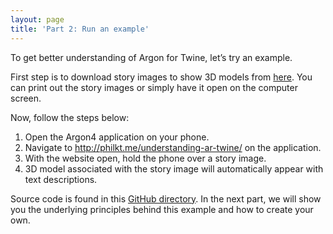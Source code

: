 ```yaml
---
layout: page
title: 'Part 2: Run an example'
---
```

To get better understanding of Argon for Twine, let’s try an example.

First step is to download story images to show 3D models from [here](https://github.com/argonjs/understanding-argon-twine/blob/master/storybook.pdf).
You can print out the story images or simply have it open on the computer screen.

Now, follow the steps below:
1) Open the Argon4 application on your phone.
2) Navigate to http://philkt.me/understanding-ar-twine/ on the application.
3) With the website open, hold the phone over a story image.
4) 3D model associated with the story image will automatically appear with text descriptions.

Source code is found in this [GitHub directory](https://github.com/argonjs/understanding-argon-twine).
In the next part, we will show you the underlying principles behind this example and how to create your own.
